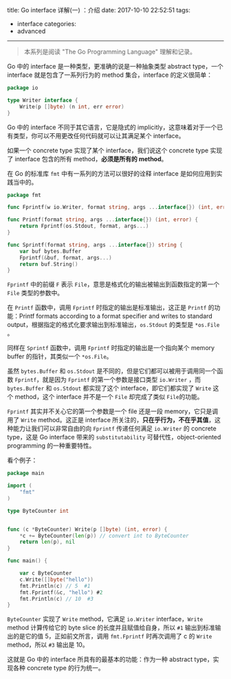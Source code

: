 title: Go interface 详解(一) ：介绍
date: 2017-10-10 22:52:51
tags:
- interface
categories:
- advanced
---

> 本系列是阅读 "The Go Programming Language" 理解和记录。

Go 中的 interface 是一种类型，更准确的说是一种抽象类型 abstract type，一个 interface 就是包含了一系列行为的 method 集合，interface 的定义很简单：

```Go
package io

type Writer interface {
    Write(p []byte) (n int, err error)
}
```

Go 中的 interface 不同于其它语言，它是隐式的 implicitly，这意味着对于一个已有类型，你可以不用更改任何代码就可以让其满足某个 interface。


如果一个 concrete type 实现了某个 interface，我们说这个 concrete type 实现了 interface 包含的所有 method，**必须是所有的 method**。

在 Go 的标准库 `fmt` 中有一系列的方法可以很好的诠释 interface 是如何应用到实践当中的。

```Go
package fmt

func Fprintf(w io.Writer, format string, args ...interface{}) (int, error)

func Printf(format string, args ...interface{}) (int, error) {
    return Fprintf(os.Stdout, format, args...)
}

func Sprintf(format string, args ...interface{}) string {
    var buf bytes.Buffer
    Fprintf(&buf, format, args...)
    return buf.String()
}

```

`Fprintf` 中的前缀 `F` 表示 `File`，意思是格式化的输出被输出到函数指定的第一个 `File` 类型的参数中。

在 `Printf` 函数中，调用 `Fprintf` 时指定的输出是标准输出，这正是 `Printf` 的功能：Printf formats according to a format specifier and writes to standard output，根据指定的格式化要求输出到标准输出，`os.Stdout` 的类型是 `*os.File` 。

同样在 `Sprintf` 函数中，调用 `Fprintf` 时指定的输出是一个指向某个 memory buffer 的指针，其类似一个 `*os.File`。

虽然 `bytes.Buffer` 和 `os.Stdout` 是不同的，但是它们都可以被用于调用同一个函数 `Fprintf`，就是因为 `Fprintf` 的第一个参数是接口类型 `io.Writer` ，而 `bytes.Buffer` 和 `os.Stdout` 都实现了这个 interface，即它们都实现了 `Write` 这个 method，这个 interface 并不是一个 `File` 却完成了类似 `File`的功能。

`Fprintf` 其实并不关心它的第一个参数是一个 file 还是一段 memory，它只是调用了 `Write` method。这正是 interface 所关注的，**只在乎行为，不在乎其值**，这种能力让我们可以非常自由的向 `Fprintf` 传递任何满足 `io.Writer` 的 concrete type，这是 Go interface 带来的 `substitutability` 可替代性，object-oriented programming 的一种重要特性。

看个例子：

```Go
package main

import (
    "fmt"
)

type ByteCounter int


func (c *ByteCounter) Write(p []byte) (int, error) {
    *c += ByteCounter(len(p)) // convert int to ByteCounter
    return len(p), nil
}

func main() {

    var c ByteCounter
    c.Write([]byte("hello"))
    fmt.Println(c) // 5  #1
    fmt.Fprintf(&c, "hello") #2 
    fmt.Println(c) // 10  #3
}
```

`ByteCounter` 实现了 `Write` method，它满足 `io.Writer` interface，`Write` method 计算传给它的 byte slice 的长度并且赋值给自身，所以 `#1` 输出到标准输出的是它的值 5，正如前文所言，调用 `fmt.Fprintf` 时再次调用了 c 的 `Write` method，所以 `#3` 输出是 10。

这就是 Go 中的 interface 所具有的最基本的功能：作为一种 abstract type，实现各种 concrete type 的行为统一。